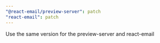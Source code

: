 ```yaml
---
"@react-email/preview-server": patch
"react-email": patch
---
```


Use the same version for the preview-server and react-email
